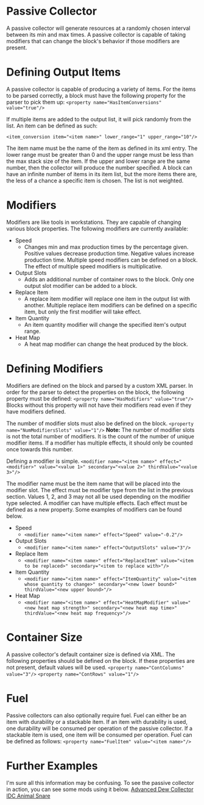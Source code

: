 ﻿# Passive Collector
A passive collector will generate resources at a randomly chosen interval between its min and max times. A passive collector is capable of taking modifiers that can change the block's behavior if those modifiers are present.

# Defining Output Items
A passive collector is capable of producing a variety of items. For the items to be parsed correctly, a block must have the following property for the parser to pick them up:
`<property name="HasItemConversions" value="true"/>`

If multiple items are added to the output list, it will pick randomly from the list. An item can be defined as such: 

`<item_conversion item="<item name>" lower_range="1" upper_range="10"/>`

The item name must be the name of the item as defined in its xml entry. The lower range must be greater than 0 and the upper range must be less than the max stack size of the item. If the upper and lower range are the same number, then the collector will produce the number specified.
A block can have an infinite number of items in its item list, but the more items there are, the less of a chance a specific item is chosen. The list is not weighted.

# Modifiers
Modifiers are like tools in workstations. They are capable of changing various block properties. The following modifiers are currently available:

- Speed
  * Changes min and max production times by the percentage given. Positive values decrease production time. Negative values increase production time. Multiple speed modifiers can be defined on a block. The effect of multiple speed modifiers is multiplicative.
- Output Slots
  * Adds an additional number of container rows to the block. Only one output slot modifier can be added to a block.
- Replace Item
  *  A replace item modifier will replace one item in the output list with another. Multiple replace item modifiers can be defined on a specific item, but only the first modifier will take effect.
- Item Quantity
  * An item quantity modifier will change the specified item's output range.
- Heat Map
  * A heat map modifier can change the heat produced by the block.

# Defining Modifiers
Modifiers are defined on the block and parsed by a custom XML parser. In order for the parser to detect the properties on the block, the following property must be defined:
`<property name="HasModifiers" value="true"/>`
Blocks without this property will not have their modifiers read even if they have modifiers defined. 

The number of modifier slots must also be defined on the block.
`<property name="NumModifiersSlots" value="1"/>`
**Note:** The number of modifier slots is not the total number of modifiers. It is the count of the number of unique modifier items. If a modifier has multiple effects, it should only be counted once towards this number.

Defining a modifier is simple.
`<modifier name="<item name>" effect="<modifier>" value="<value 1>" secondary="<value 2>" thirdValue="<value 3>"/>`

The modifier name must be the item name that will be placed into the modifier slot. The effect must be modifier type from the list in the previous section. Values 1, 2, and 3 may not all be used depending on the modifier type selected. A modifier can have multiple effects. Each effect must be defined as a new property. Some examples of modifiers can be found below.

- Speed
  * `<modifier name="<item name>" effect="Speed" value="-0.2"/>`
 - Output Slots
   *   `<modifier name="<item name>" effect="OutputSlots" value="3"/>`
- Replace Item
  * `<modifier name="<item name>" effect="ReplaceItem" value="<item to be replaced>" secondary="<item to replace with>"/>`
- Item Quantity
  * `<modifier name="<item name>" effect="ItemQuantity" value="<item whose quantity to change>" secondary="<new lower bound>" thirdValue="<new upper bound>"/>`
- Heat Map
  * `<modifier name="<item name>" effect="HeatMapModifier" value="<new heat map strength>" secondary="<new heat map time>" thirdValue="<new heat map frequency>"/>`

# Container Size
A passive collector's default container size is defined via XML. The following properties should be defined on the block. If these properties are not present, default values will be used.
`<property name="ContColumns" value="3"/>`
`<property name="ContRows" value="1"/>`

# Fuel
Passive collectors can also optionally require fuel. Fuel can either be an item with durability or a stackable item. If an item with durability is used, one durability will be consumed per operation of the passive collector. If a stackable item is used, one item will be consumed per operation. Fuel can be defined as follows:
`<property name="FuelItem" value="<item name>"/>`

# Further Examples
I'm sure all this information may be confusing. To see the passive collector in action, you can see some mods using it below.
[Advanced Dew Collector](https://www.nexusmods.com/7daystodie/mods/3150?tab=description&BH=0)
[IDC Animal Snare](https://www.nexusmods.com/7daystodie/mods/3343/?tab=description)
